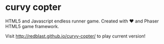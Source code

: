 # curvy copter
HTML5 and Javascript endless runner game. 
Created with ❤ and Phaser HTML5 game framework.

Visit http://redblast.github.io/curvy-copter/ to play current version!
